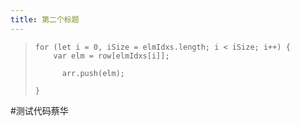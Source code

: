 ```yaml
---
title: 第二个标题
---
```

> 
> ```
> for (let i = 0, iSize = elmIdxs.length; i < iSize; i++) {
>     var elm = row[elmIdxs[i]];
> 
>       arr.push(elm);
> 
> }
> ```

</div>

#测试代码蔡华
